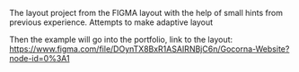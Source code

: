 The layout project from the FIGMA layout with the help of small hints from previous experience.
Attempts to make adaptive layout

Then the example will go into the portfolio, link to the layout:
https://www.figma.com/file/DOynTX8BxR1ASAIRNBjC6n/Gocorna-Website?node-id=0%3A1
